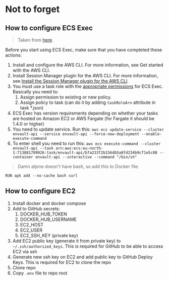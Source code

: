 # Not to forget

## How to configure ECS Exec

> Taken from [here](https://docs.aws.amazon.com/AmazonECS/latest/developerguide/ecs-exec.html#ecs-exec-prerequisites).

Before you start using ECS Exec, make sure that you have completed these actions:

1. Install and configure the AWS CLI. For more information, see Get started with the AWS CLI.
2. Install Session Manager plugin for the AWS CLI. For more information, see [Install the Session Manager plugin for the AWS CLI](https://docs.aws.amazon.com/systems-manager/latest/userguide/session-manager-working-with-install-plugin.html).
3. You must use a task role with the [appropriate permissions](https://docs.aws.amazon.com/AmazonECS/latest/developerguide/task-iam-roles.html#ecs-exec-required-iam-permissions) for ECS Exec. Basically you need to:
   1. Assign permission to existing or new policy.
   2. Assign policy to task (can do it by adding `taskRoleArn` attribute in task *.json)
4. ECS Exec has version requirements depending on whether your tasks are hosted on Amazon EC2 or AWS Fargate (for Fargate it should be 1.4.0 or higher)
5. You need to update service. Run this: `aws ecs update-service --cluster envault-api --service envault-api --force-new-deployment --enable-execute-command`
6. To enter shell you need to run this: `aws ecs execute-command --cluster envault-api --task arn:aws:ecs:eu-north-1:713881789926:task/envault-api/b7a233f2b1564b5a8fd234b9cf1e5c08 --container envault-api --interactive --command "/bin/sh"`
> Damn alpine doesn't have bash, so add this to Docker file:
```
RUN apk add --no-cache bash curl
```
  
## How to configure EC2

1. Install docker and docker compose
2. Add to GitHub secrets:
   1. DOCKER_HUB_TOKEN
   2. DOCKER_HUB_USERNAME
   3. EC2_HOST
   4. EC2_USER
   5. EC2_SSH_KEY (private key)
3. Add EC2 public key (generate it from private key) to `~/.ssh/authorized_keys`. This is required for GitHub to be able to access EC2 via ssh
4. Generate new ssh key on EC2 and add public key to GitHub Deploy Keys. This is required for EC2 to clone the repo
5. Clone repo
6. Copy `.env` file to repo root

